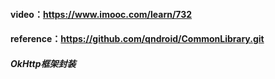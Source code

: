 
####  video：https://www.imooc.com/learn/732

#### reference：https://github.com/qndroid/CommonLibrary.git


##### OkHttp框架封装
